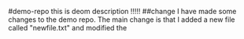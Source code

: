 #demo-repo
this is deom description
!!!!!
##change
I have made some changes to the demo repo. The main change is that I added a new file called "newfile.txt" and modified the
